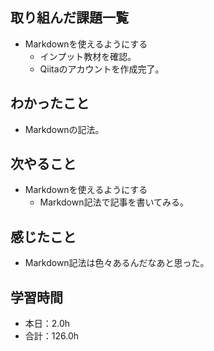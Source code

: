 ## 取り組んだ課題一覧
- Markdownを使えるようにする
  - インプット教材を確認。
  - Qiitaのアカウントを作成完了。
## わかったこと
-  Markdownの記法。
## 次やること
- Markdownを使えるようにする
  - Markdown記法で記事を書いてみる。
## 感じたこと
- Markdown記法は色々あるんだなあと思った。
## 学習時間
- 本日：2.0h
- 合計：126.0h
